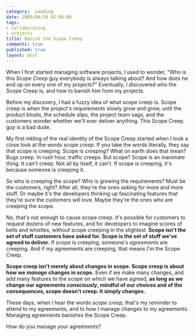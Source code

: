 ```yaml
--- 
category:  Leading
date: 2003/04/30 02:06:00
tags: 
- collaborating
- projects
title: Banish the Scope Creep
comments: true
published: true
layout: post
---
```


<p> When I first started managing software projects, I used to wonder, "Who is this <em>Scope Creep</em> guy everybody is always talking about? And how does he end up on every one of my projects?" Eventually, I discovered who the Scope Creep is, and how to banish him from my projects. </p>
<p> Before my discovery, I had a fuzzy idea of what scope creep is. Scope creep is when the project's requirements slowly grow and grow, until the product bloats, the schedule slips, the project team sags, and the customers wonder whether we'll ever deliver anything. This Scope Creep guy is a bad dude. </p>
<p> My first inkling of the real identity of the Scope Creep started when I took a close look at the words <em>scope creep.</em> If you take the words literally, they say that scope is creeping. Scope is <em>creeping?</em> What on earth does that mean? Bugs creep. In rush hour, traffic creeps. But scope? Scope is an inanimate thing. It can't creep. Not all by itself, it can't. If scope is creeping, it's because someone is creeping it. </p>
<p> So who is creeping the scope? Who is growing the requirements? Must be the customers, right? After all, they're the ones asking for more and more stuff. Or maybe it's the developers thinking up fascinating features that they're sure the customers will love. Maybe they're the ones who are creeping the scope. </p>
<p> No, that's not enough to cause scope creep. It's possible for customers to request dozens of new features, and for developers to imagine scores of bells and whistles, without scope creeping in the slightest. <strong>Scope isn't the set of stuff customers have asked for. Scope is the set of stuff we've agreed to deliver.</strong> If scope is creeping, someone's <em>agreements</em> are creeping. And if <em>my</em> agreements are creeping, that means <em>I'm</em> the Scope Creep. </p>
<p>
<strong>Scope creep isn't merely about changes in scope. Scope creep is about how we <em>manage</em> changes in scope.</strong> Even if we make many changes, and add many features to the scope on which we have agreed, <strong>as long as we change our agreements <em>consciously</em>, mindful of our choices and of the consequences, scope doesn't creep. It simply changes.</strong>
</p>
<p> These days, when I hear the words <em>scope creep,</em> that's my reminder to attend to my agreements, and to how I manage changes to my agreements. Managing agreements banishes the Scope Creep. </p>
<p> How do you manage <em>your</em> agreements? </p>
